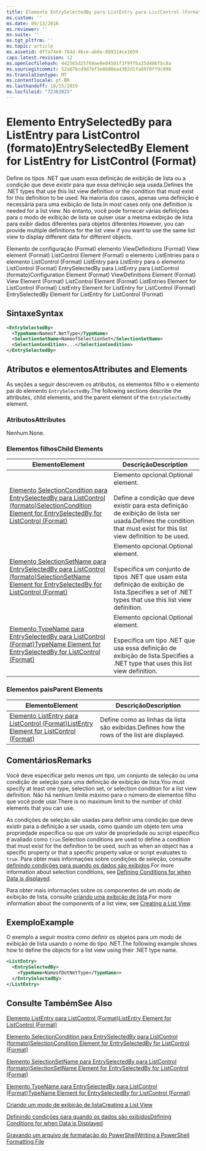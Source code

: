 ```yaml
---
title: Elemento EntrySelectedBy para ListEntry para ListControl (Format) | Microsoft Docs
ms.custom: ''
ms.date: 09/13/2016
ms.reviewer: ''
ms.suite: ''
ms.tgt_pltfrm: ''
ms.topic: article
ms.assetid: 0f7a74e9-764d-46ce-ab8e-8b9314ce1659
caps.latest.revision: 12
ms.openlocfilehash: 442565d25f60ae8e04501f3f9ffba35d486fbc8a
ms.sourcegitcommit: 52a67bcd9d7bf3e8600ea4302d1fa8970ff9c998
ms.translationtype: MT
ms.contentlocale: pt-BR
ms.lasthandoff: 10/15/2019
ms.locfileid: "72363825"
---
```

# <a name="entryselectedby-element-for-listentry-for-listcontrol-format"></a><span data-ttu-id="0c6a9-102">Elemento EntrySelectedBy para ListEntry para ListControl (formato)</span><span class="sxs-lookup"><span data-stu-id="0c6a9-102">EntrySelectedBy Element for ListEntry for ListControl (Format)</span></span>

<span data-ttu-id="0c6a9-103">Define os tipos .NET que usam essa definição de exibição de lista ou a condição que deve existir para que essa definição seja usada.</span><span class="sxs-lookup"><span data-stu-id="0c6a9-103">Defines the .NET types that use this list view definition or the condition that must exist for this definition to be used.</span></span> <span data-ttu-id="0c6a9-104">Na maioria dos casos, apenas uma definição é necessária para uma exibição de lista.</span><span class="sxs-lookup"><span data-stu-id="0c6a9-104">In most cases only one definition is needed for a list view.</span></span> <span data-ttu-id="0c6a9-105">No entanto, você pode fornecer várias definições para o modo de exibição de lista se quiser usar a mesma exibição de lista para exibir dados diferentes para objetos diferentes.</span><span class="sxs-lookup"><span data-stu-id="0c6a9-105">However, you can provide multiple definitions for the list view if you want to use the same list view to display different data for different objects.</span></span>

<span data-ttu-id="0c6a9-106">Elemento de configuração (Format) elemento ViewDefinitions (Format) View element (Format) ListControl Element (Format) o elemento ListEntries para o elemento ListControl (Format) ListEntry para ListEntry para o elemento ListControl (Format) EntrySelectedBy para ListEntry para ListControl (formato)</span><span class="sxs-lookup"><span data-stu-id="0c6a9-106">Configuration Element (Format) ViewDefinitions Element (Format) View Element (Format) ListControl Element (Format) ListEntries Element for ListControl (Format) ListEntry Element for ListEntry for ListControl (Format) EntrySelectedBy Element for ListEntry for ListControl (Format)</span></span>

## <a name="syntax"></a><span data-ttu-id="0c6a9-107">Sintaxe</span><span class="sxs-lookup"><span data-stu-id="0c6a9-107">Syntax</span></span>

```xml
<EntrySelectedBy>
  <TypeName>Nameof.NetType</TypeName>
  <SelectionSetName>NameofSelectionSet</SelectionSetName>
  <SelectionCondition>...</SelectionCondition>
</EntrySelectedBy>
```

## <a name="attributes-and-elements"></a><span data-ttu-id="0c6a9-108">Atributos e elementos</span><span class="sxs-lookup"><span data-stu-id="0c6a9-108">Attributes and Elements</span></span>

<span data-ttu-id="0c6a9-109">As seções a seguir descrevem os atributos, os elementos filho e o elemento pai do elemento `EntrySelectedBy`.</span><span class="sxs-lookup"><span data-stu-id="0c6a9-109">The following sections describe the attributes, child elements, and the parent element of the `EntrySelectedBy` element.</span></span>

### <a name="attributes"></a><span data-ttu-id="0c6a9-110">Atributos</span><span class="sxs-lookup"><span data-stu-id="0c6a9-110">Attributes</span></span>

<span data-ttu-id="0c6a9-111">Nenhum.</span><span class="sxs-lookup"><span data-stu-id="0c6a9-111">None.</span></span>

### <a name="child-elements"></a><span data-ttu-id="0c6a9-112">Elementos filhos</span><span class="sxs-lookup"><span data-stu-id="0c6a9-112">Child Elements</span></span>

|<span data-ttu-id="0c6a9-113">Elemento</span><span class="sxs-lookup"><span data-stu-id="0c6a9-113">Element</span></span>|<span data-ttu-id="0c6a9-114">Descrição</span><span class="sxs-lookup"><span data-stu-id="0c6a9-114">Description</span></span>|
|-------------|-----------------|
|[<span data-ttu-id="0c6a9-115">Elemento SelectionCondition para EntrySelectedBy para ListControl (formato)</span><span class="sxs-lookup"><span data-stu-id="0c6a9-115">SelectionCondition Element for EntrySelectedBy for ListControl  (Format)</span></span>](./selectioncondition-element-for-entryselectedby-for-listcontrol-format.md)|<span data-ttu-id="0c6a9-116">Elemento opcional.</span><span class="sxs-lookup"><span data-stu-id="0c6a9-116">Optional element.</span></span><br /><br /> <span data-ttu-id="0c6a9-117">Define a condição que deve existir para esta definição de exibição de lista ser usada.</span><span class="sxs-lookup"><span data-stu-id="0c6a9-117">Defines the condition that must exist for this list view definition to be used.</span></span>|
|[<span data-ttu-id="0c6a9-118">Elemento SelectionSetName para EntrySelectedBy para ListControl (formato)</span><span class="sxs-lookup"><span data-stu-id="0c6a9-118">SelectionSetName Element for EntrySelectedBy for ListControl (Format)</span></span>](./selectionsetname-element-for-entryselectedby-for-listcontrol-format.md)|<span data-ttu-id="0c6a9-119">Elemento opcional.</span><span class="sxs-lookup"><span data-stu-id="0c6a9-119">Optional element.</span></span><br /><br /> <span data-ttu-id="0c6a9-120">Especifica um conjunto de tipos .NET que usam esta definição de exibição de lista.</span><span class="sxs-lookup"><span data-stu-id="0c6a9-120">Specifies a set of .NET types that use this list view definition.</span></span>|
|[<span data-ttu-id="0c6a9-121">Elemento TypeName para EntrySelectedBy para ListControl (Format)</span><span class="sxs-lookup"><span data-stu-id="0c6a9-121">TypeName Element for EntrySelectedBy for ListControl (Format)</span></span>](./typename-element-for-entryselectedby-for-listcontrol-format.md)|<span data-ttu-id="0c6a9-122">Elemento opcional.</span><span class="sxs-lookup"><span data-stu-id="0c6a9-122">Optional element.</span></span><br /><br /> <span data-ttu-id="0c6a9-123">Especifica um tipo .NET que usa essa definição de exibição de lista.</span><span class="sxs-lookup"><span data-stu-id="0c6a9-123">Specifies a .NET type that uses this list view definition.</span></span>|

### <a name="parent-elements"></a><span data-ttu-id="0c6a9-124">Elementos pais</span><span class="sxs-lookup"><span data-stu-id="0c6a9-124">Parent Elements</span></span>

|<span data-ttu-id="0c6a9-125">Elemento</span><span class="sxs-lookup"><span data-stu-id="0c6a9-125">Element</span></span>|<span data-ttu-id="0c6a9-126">Descrição</span><span class="sxs-lookup"><span data-stu-id="0c6a9-126">Description</span></span>|
|-------------|-----------------|
|[<span data-ttu-id="0c6a9-127">Elemento ListEntry para ListControl (Format)</span><span class="sxs-lookup"><span data-stu-id="0c6a9-127">ListEntry Element for ListControl (Format)</span></span>](./listentry-element-for-listcontrol-format.md)|<span data-ttu-id="0c6a9-128">Define como as linhas da lista são exibidas.</span><span class="sxs-lookup"><span data-stu-id="0c6a9-128">Defines how the rows of the list are displayed.</span></span>|

## <a name="remarks"></a><span data-ttu-id="0c6a9-129">Comentários</span><span class="sxs-lookup"><span data-stu-id="0c6a9-129">Remarks</span></span>

<span data-ttu-id="0c6a9-130">Você deve especificar pelo menos um tipo, um conjunto de seleção ou uma condição de seleção para uma definição de exibição de lista.</span><span class="sxs-lookup"><span data-stu-id="0c6a9-130">You must specify at least one type, selection set, or selection condition for a list view definition.</span></span> <span data-ttu-id="0c6a9-131">Não há nenhum limite máximo para o número de elementos filho que você pode usar.</span><span class="sxs-lookup"><span data-stu-id="0c6a9-131">There is no maximum limit to the number of child elements that you can use.</span></span>

<span data-ttu-id="0c6a9-132">As condições de seleção são usadas para definir uma condição que deve existir para a definição a ser usada, como quando um objeto tem uma propriedade específica ou que um valor de propriedade ou script específico é avaliado como `true`.</span><span class="sxs-lookup"><span data-stu-id="0c6a9-132">Selection conditions are used to define a condition that must exist for the definition to be used, such as when an object has a specific property or that a specific property value or script evaluates to `true`.</span></span> <span data-ttu-id="0c6a9-133">Para obter mais informações sobre condições de seleção, consulte [definindo condições para quando os dados são exibidos](./defining-conditions-for-displaying-data.md).</span><span class="sxs-lookup"><span data-stu-id="0c6a9-133">For more information about selection conditions, see [Defining Conditions for when Data is displayed](./defining-conditions-for-displaying-data.md).</span></span>

<span data-ttu-id="0c6a9-134">Para obter mais informações sobre os componentes de um modo de exibição de lista, consulte [criando uma exibição de lista](./creating-a-list-view.md).</span><span class="sxs-lookup"><span data-stu-id="0c6a9-134">For more information about the components of a list view, see [Creating a List View](./creating-a-list-view.md).</span></span>

## <a name="example"></a><span data-ttu-id="0c6a9-135">Exemplo</span><span class="sxs-lookup"><span data-stu-id="0c6a9-135">Example</span></span>

<span data-ttu-id="0c6a9-136">O exemplo a seguir mostra como definir os objetos para um modo de exibição de lista usando o nome do tipo .NET.</span><span class="sxs-lookup"><span data-stu-id="0c6a9-136">The following example shows how to define the objects for a list view using their .NET type name.</span></span>

```xml
<ListEntry>
  <EntrySelectedBy>
    <TypeName>NameofDotNetType</TypeName>>
  </EntrySelectedBy>
</ListEntry>
```

## <a name="see-also"></a><span data-ttu-id="0c6a9-137">Consulte Também</span><span class="sxs-lookup"><span data-stu-id="0c6a9-137">See Also</span></span>

[<span data-ttu-id="0c6a9-138">Elemento ListEntry para ListControl (Format)</span><span class="sxs-lookup"><span data-stu-id="0c6a9-138">ListEntry Element for ListControl (Format)</span></span>](./listentry-element-for-listcontrol-format.md)

[<span data-ttu-id="0c6a9-139">Elemento SelectionCondition para EntrySelectedBy para ListControl (formato)</span><span class="sxs-lookup"><span data-stu-id="0c6a9-139">SelectionCondition Element for EntrySelectedBy for ListControl (Format)</span></span>](./selectioncondition-element-for-entryselectedby-for-listcontrol-format.md)

[<span data-ttu-id="0c6a9-140">Elemento SelectionSetName para EntrySelectedBy para ListControl (formato)</span><span class="sxs-lookup"><span data-stu-id="0c6a9-140">SelectionSetName Element for EntrySelectedBy for ListControl (Format)</span></span>](./selectionsetname-element-for-entryselectedby-for-listcontrol-format.md)

[<span data-ttu-id="0c6a9-141">Elemento TypeName para EntrySelectedBy para ListControl (Format)</span><span class="sxs-lookup"><span data-stu-id="0c6a9-141">TypeName Element for EntrySelectedBy for ListControl (Format)</span></span>](./typename-element-for-entryselectedby-for-listcontrol-format.md)

[<span data-ttu-id="0c6a9-142">Criando um modo de exibição de lista</span><span class="sxs-lookup"><span data-stu-id="0c6a9-142">Creating a List View</span></span>](./creating-a-list-view.md)

[<span data-ttu-id="0c6a9-143">Definindo condições para quando os dados são exibidos</span><span class="sxs-lookup"><span data-stu-id="0c6a9-143">Defining Conditions for when Data is Displayed</span></span>](./defining-conditions-for-displaying-data.md)

[<span data-ttu-id="0c6a9-144">Gravando um arquivo de formatação do PowerShell</span><span class="sxs-lookup"><span data-stu-id="0c6a9-144">Writing a PowerShell Formatting File</span></span>](./writing-a-powershell-formatting-file.md)
